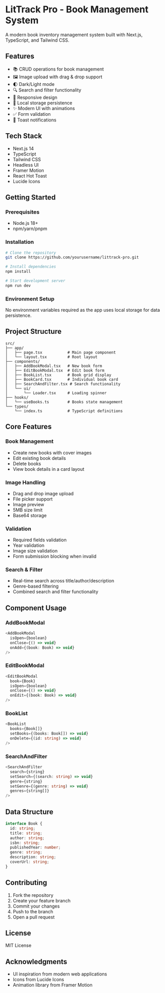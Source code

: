 # LitTrack Pro - Book Management System

A modern book inventory management system built with Next.js, TypeScript, and Tailwind CSS.

## Features

- 📚 CRUD operations for book management
- 🖼️ Image upload with drag & drop support
- 🌓 Dark/Light mode
- 🔍 Search and filter functionality
- 📱 Responsive design
- 💾 Local storage persistence
- ✨ Modern UI with animations
- ✅ Form validation
- 🔔 Toast notifications

## Tech Stack

- Next.js 14
- TypeScript
- Tailwind CSS
- Headless UI
- Framer Motion
- React Hot Toast
- Lucide Icons

## Getting Started

### Prerequisites

- Node.js 18+
- npm/yarn/pnpm

### Installation

```bash
# Clone the repository
git clone https://github.com/yourusername/littrack-pro.git

# Install dependencies
npm install

# Start development server
npm run dev
```

### Environment Setup

No environment variables required as the app uses local storage for data persistence.

## Project Structure

```
src/
├── app/
│   ├── page.tsx           # Main page component
│   └── layout.tsx         # Root layout
├── components/
│   ├── AddBookModal.tsx   # New book form
│   ├── EditBookModal.tsx  # Edit book form
│   ├── BookList.tsx       # Book grid display
│   ├── BookCard.tsx       # Individual book card
│   ├── SearchAndFilter.tsx # Search functionality
│   └── ui/
│       └── Loader.tsx     # Loading spinner
├── hooks/
│   └── useBooks.ts        # Books state management
└── types/
    └── index.ts           # TypeScript definitions
```

## Core Features

### Book Management

- Create new books with cover images
- Edit existing book details
- Delete books
- View book details in a card layout

### Image Handling

- Drag and drop image upload
- File picker support
- Image preview
- 5MB size limit
- Base64 storage

### Validation

- Required fields validation
- Year validation
- Image size validation
- Form submission blocking when invalid

### Search & Filter

- Real-time search across title/author/description
- Genre-based filtering
- Combined search and filter functionality

## Component Usage

### AddBookModal

```typescript
<AddBookModal
  isOpen={boolean}
  onClose={() => void}
  onAdd={(book: Book) => void}
/>
```

### EditBookModal

```typescript
<EditBookModal
  book={Book}
  isOpen={boolean}
  onClose={() => void}
  onEdit={(book: Book) => void}
/>
```

### BookList

```typescript
<BookList
  books={Book[]}
  setBooks={(books: Book[]) => void}
  onDelete={(id: string) => void}
/>
```

### SearchAndFilter

```typescript
<SearchAndFilter
  search={string}
  setSearch={(search: string) => void}
  genre={string}
  setGenre={(genre: string) => void}
  genres={string[]}
/>
```

## Data Structure

```typescript
interface Book {
  id: string;
  title: string;
  author: string;
  isbn: string;
  publishedYear: number;
  genre: string;
  description: string;
  coverUrl: string;
}
```

## Contributing

1. Fork the repository
2. Create your feature branch
3. Commit your changes
4. Push to the branch
5. Open a pull request

## License

MIT License

## Acknowledgments

- UI inspiration from modern web applications
- Icons from Lucide Icons
- Animation library from Framer Motion